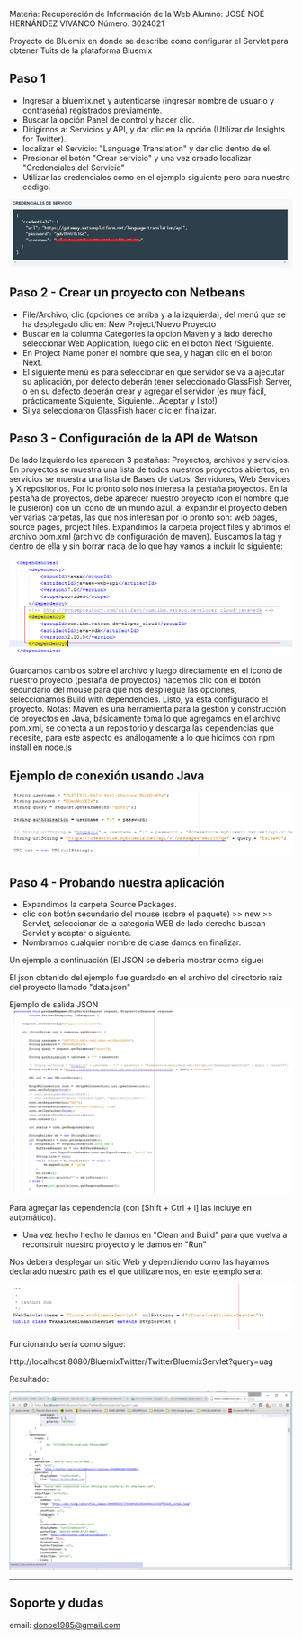 Materia: Recuperación de Información de la Web
Alumno: JOSÉ NOÉ HERNÁNDEZ VIVANCO
Número: 3024021

Proyecto de Bluemix en donde se describe como configurar el Servlet para obtener Tuits de la plataforma Bluemix

## Paso 1 ##
* Ingresar a bluemix.net y autenticarse (ingresar nombre de usuario y contraseña) registrados previamente.
* Buscar la opción Panel de control y hacer clic.
* Dirigirnos a: Servicios y API, y dar clic en la opción (Utilizar de Insights for Twitter).
* localizar el Servicio: "Language Translation" y dar clic dentro de el.
* Presionar el botón "Crear servicio" y una vez creado  localizar "Credenciales del Servicio"
* Utilizar las credenciales como en el ejemplo siguiente pero para nuestro codigo.

![image](imagenes/credenciales.PNG)

## Paso 2 - Crear un proyecto con Netbeans  ##
* File/Archivo, clic (opciones de arriba y a la izquierda), del menú que se ha desplegado clic en: New Project/Nuevo Proyecto
* Buscar en la columna Categories la opcion Maven y a lado derecho seleccionar Web Application, luego clic en el boton Next /Siguiente. 
* En Project Name poner el nombre que sea, y hagan clic en el boton Next.
* El siguiente menú es para seleccionar en que servidor se va a ajecutar su aplicación, por defecto deberán tener seleccionado GlassFish Server, o en su defecto deberán crear y agregar el servidor (es muy fácil, prácticamente Siguiente, Siguiente...Aceptar y listo!)
* Si ya seleccionaron GlassFish hacer clic en finalizar.

## Paso 3 - Configuración de la API de Watson ##
De lado Izquierdo les aparecen 3 pestañas: Proyectos, archivos y servicios. En proyectos se muestra una lista de todos nuestros proyectos abiertos, en servicios se muestra una lista de Bases de datos, Servidores, Web Services y X repositorios. Por lo pronto solo nos interesa la pestaña proyectos. 
En la pestaña de proyectos, debe aparecer nuestro proyecto (con el nombre que le pusieron) con un icono de un mundo azul, al expandir el proyecto deben ver varias carpetas, las que nos interesan por lo pronto son: web pages, source pages, project files.
Expandimos la carpeta project files y abrimos el archivo pom.xml (archivo de configuración de maven).
Buscamos la tag <dependencies> y dentro de ella y sin borrar nada de lo que hay vamos a incluir lo siguiente:

![image](imagenes/pom.PNG)

Guardamos cambios sobre el archivo y luego directamente en el icono de nuestro proyecto (pestaña de proyectos) hacemos clic con el botón secundario del mouse para que nos despliegue las opciones, seleccionamos Build with dependencies.
Listo, ya esta configurado el proyecto.
Notas: Maven es una herramienta para la gestión y construcción de proyectos en Java, básicamente toma lo que agregamos en el archivo pom.xml, se conecta a un repositorio y descarga las dependencias que necesite, para este aspecto es análogamente a lo que hicimos con npm install en node.js

## Ejemplo de conexión usando Java ##
![image](imagenes/ejemplo_conexion.PNG)

## Paso 4 - Probando nuestra aplicación ##
* Expandimos la carpeta Source Packages.
* clic con botón secundario del mouse (sobre el paquete) >> new >> Servlet, seleccionar de la categoria WEB de lado derecho buscan Servlet y aceptar o siguiente.
* Nombramos cualquier nombre de clase damos en finalizar.

Un ejemplo a continuación (El JSON se deberia mostrar como sigue)

El json obtenido del ejemplo fue guardado en el archivo del directorio raiz del proyecto llamado "data.json"

Ejemplo de salida JSON
![image](imagenes/ejemplo.PNG)

Para agregar las dependencia (con [Shift + Ctrl + i] las incluye en automático).

* Una vez hecho hecho le damos en "Clean and Build" para que vuelva a reconstruir nuestro proyecto y le damos en "Run"

Nos debera desplegar un sitio Web y dependiendo como las hayamos declarado nuestro path es el que utilizaremos, en este ejemplo sera:

![image](imagenes/path.PNG)

Funcionando seria como sigue:

http://localhost:8080/BluemixTwitter/TwitterBluemixServlet?query=uag

Resultado:

![image](imagenes/resultado.PNG)

--------
Soporte y dudas
--------

email: donoe1985@gmail.com

